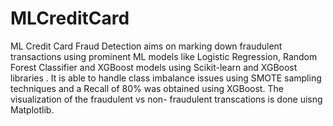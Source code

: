 # MLCreditCard
ML Credit Card Fraud Detection aims on marking down fraudulent transactions using prominent ML models like Logistic Regression, Random Forest Classifier and XGBoost models  using Scikit-learn and XGBoost libraries . It is able to handle class imbalance issues using SMOTE sampling techniques and a Recall of 80% was obtained using XGBoost. The visualization of the fraudulent vs non- fraudulent transcations is done uisng Matplotlib.

